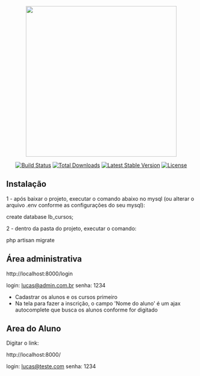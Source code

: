 <p align="center"><a href="https://laravel.com" target="_blank"><img src="https://raw.githubusercontent.com/laravel/art/master/logo-lockup/5%20SVG/2%20CMYK/1%20Full%20Color/laravel-logolockup-cmyk-red.svg" width="400"></a></p>

<p align="center">
<a href="https://travis-ci.org/laravel/framework"><img src="https://travis-ci.org/laravel/framework.svg" alt="Build Status"></a>
<a href="https://packagist.org/packages/laravel/framework"><img src="https://img.shields.io/packagist/dt/laravel/framework" alt="Total Downloads"></a>
<a href="https://packagist.org/packages/laravel/framework"><img src="https://img.shields.io/packagist/v/laravel/framework" alt="Latest Stable Version"></a>
<a href="https://packagist.org/packages/laravel/framework"><img src="https://img.shields.io/packagist/l/laravel/framework" alt="License"></a>
</p>

## Instalação

1 - após baixar o projeto, executar o comando abaixo no mysql (ou alterar o arquivo .env conforme as configurações do seu mysql):

create database lb_cursos;

2 - dentro da pasta do projeto, executar o comando:

php artisan migrate

## Área administrativa

http://localhost:8000/login

login: lucas@admin.com.br
senha: 1234

- Cadastrar os alunos e os cursos primeiro
- Na tela para fazer a inscrição, o campo 'Nome do aluno' é um ajax autocomplete que busca os alunos conforme for digitado

## Area do Aluno

Digitar o link:

http://localhost:8000/

login: lucas@teste.com
senha: 1234


